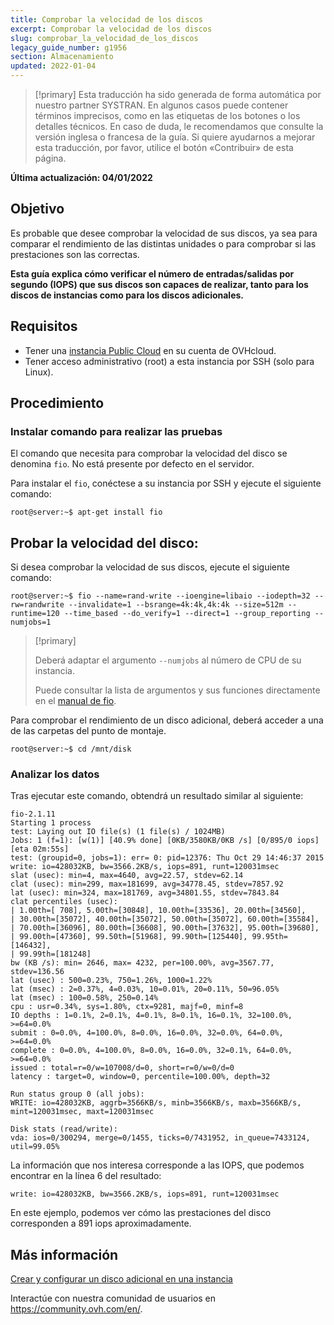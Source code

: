 ```yaml
---
title: Comprobar la velocidad de los discos
excerpt: Comprobar la velocidad de los discos
slug: comprobar_la_velocidad_de_los_discos
legacy_guide_number: g1956
section: Almacenamiento
updated: 2022-01-04
---
```


> [!primary]
> Esta traducción ha sido generada de forma automática por nuestro partner SYSTRAN. En algunos casos puede contener términos imprecisos, como en las etiquetas de los botones o los detalles técnicos. En caso de duda, le recomendamos que consulte la versión inglesa o francesa de la guía. Si quiere ayudarnos a mejorar esta traducción, por favor, utilice el botón «Contribuir» de esta página.
>

**Última actualización: 04/01/2022**

## Objetivo

Es probable que desee comprobar la velocidad de sus discos, ya sea para comparar el rendimiento de las distintas unidades o para comprobar si las prestaciones son las correctas. 

**Esta guía explica cómo verificar el número de entradas/salidas por segundo (IOPS) que sus discos son capaces de realizar, tanto para los discos de instancias como para los discos adicionales.**


## Requisitos

- Tener una [instancia Public Cloud](https://www.ovhcloud.com/es-es/public-cloud/) en su cuenta de OVHcloud.
- Tener acceso administrativo (root) a esta instancia por SSH (solo para Linux).


## Procedimiento

### Instalar comando para realizar las pruebas

El comando que necesita para comprobar la velocidad del disco se denomina `fio`. No está presente por defecto en el servidor.

Para instalar el `fio`, conéctese a su instancia por SSH y ejecute el siguiente comando:

```
root@server:~$ apt-get install fio
```

## Probar la velocidad del disco:

Si desea comprobar la velocidad de sus discos, ejecute el siguiente comando: 

```
root@server:~$ fio --name=rand-write --ioengine=libaio --iodepth=32 --rw=randwrite --invalidate=1 --bsrange=4k:4k,4k:4k --size=512m --runtime=120 --time_based --do_verify=1 --direct=1 --group_reporting --numjobs=1
```

> [!primary] 
>
> Deberá adaptar el argumento `--numjobs` al número de CPU de su instancia. 
> 
> Puede consultar la lista de argumentos y sus funciones directamente en el [manual de fio](https://github.com/axboe/fio/blob/master/HOWTO.rst).
> 

Para comprobar el rendimiento de un disco adicional, deberá acceder a una de las carpetas del punto de montaje. 

```
root@server:~$ cd /mnt/disk
```

### Analizar los datos

Tras ejecutar este comando, obtendrá un resultado similar al siguiente: 

```
fio-2.1.11
Starting 1 process
test: Laying out IO file(s) (1 file(s) / 1024MB)
Jobs: 1 (f=1): [w(1)] [40.9% done] [0KB/3580KB/0KB /s] [0/895/0 iops] [eta 02m:55s] 
test: (groupid=0, jobs=1): err= 0: pid=12376: Thu Oct 29 14:46:37 2015
write: io=428032KB, bw=3566.2KB/s, iops=891, runt=120031msec
slat (usec): min=4, max=4640, avg=22.57, stdev=62.14
clat (usec): min=299, max=181699, avg=34778.45, stdev=7857.92
lat (usec): min=324, max=181769, avg=34801.55, stdev=7843.84
clat percentiles (usec):
| 1.00th=[ 708], 5.00th=[30848], 10.00th=[33536], 20.00th=[34560],
| 30.00th=[35072], 40.00th=[35072], 50.00th=[35072], 60.00th=[35584],
| 70.00th=[36096], 80.00th=[36608], 90.00th=[37632], 95.00th=[39680],
| 99.00th=[47360], 99.50th=[51968], 99.90th=[125440], 99.95th=[146432],
| 99.99th=[181248]
bw (KB /s): min= 2646, max= 4232, per=100.00%, avg=3567.77, stdev=136.56
lat (usec) : 500=0.23%, 750=1.26%, 1000=1.22%
lat (msec) : 2=0.37%, 4=0.03%, 10=0.01%, 20=0.11%, 50=96.05%
lat (msec) : 100=0.58%, 250=0.14%
cpu : usr=0.34%, sys=1.80%, ctx=9281, majf=0, minf=8
IO depths : 1=0.1%, 2=0.1%, 4=0.1%, 8=0.1%, 16=0.1%, 32=100.0%, >=64=0.0%
submit : 0=0.0%, 4=100.0%, 8=0.0%, 16=0.0%, 32=0.0%, 64=0.0%, >=64=0.0%
complete : 0=0.0%, 4=100.0%, 8=0.0%, 16=0.0%, 32=0.1%, 64=0.0%, >=64=0.0%
issued : total=r=0/w=107008/d=0, short=r=0/w=0/d=0
latency : target=0, window=0, percentile=100.00%, depth=32

Run status group 0 (all jobs):
WRITE: io=428032KB, aggrb=3566KB/s, minb=3566KB/s, maxb=3566KB/s, mint=120031msec, maxt=120031msec

Disk stats (read/write):
vda: ios=0/300294, merge=0/1455, ticks=0/7431952, in_queue=7433124, util=99.05%
```

La información que nos interesa corresponde a las IOPS, que podemos encontrar en la línea 6 del resultado: 


```
write: io=428032KB, bw=3566.2KB/s, iops=891, runt=120031msec
```

En este ejemplo, podemos ver cómo las prestaciones del disco corresponden a 891 iops aproximadamente.

## Más información

[Crear y configurar un disco adicional en una instancia](https://docs.ovh.com/es/public-cloud/crear_y_configurar_un_disco_adicional_en_una_instancia/)

Interactúe con nuestra comunidad de usuarios en <https://community.ovh.com/en/>.
